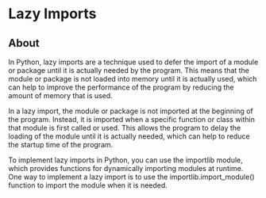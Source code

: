 # Lazy Imports
## About
In Python, lazy imports are a technique used to defer the import of a module or package until it is actually needed by the program. This means that the module or package is not loaded into memory until it is actually used, which can help to improve the performance of the program by reducing the amount of memory that is used.

In a lazy import, the module or package is not imported at the beginning of the program. Instead, it is imported when a specific function or class within that module is first called or used. This allows the program to delay the loading of the module until it is actually needed, which can help to reduce the startup time of the program.

To implement lazy imports in Python, you can use the importlib module, which provides functions for dynamically importing modules at runtime. One way to implement a lazy import is to use the importlib.import_module() function to import the module when it is needed.
